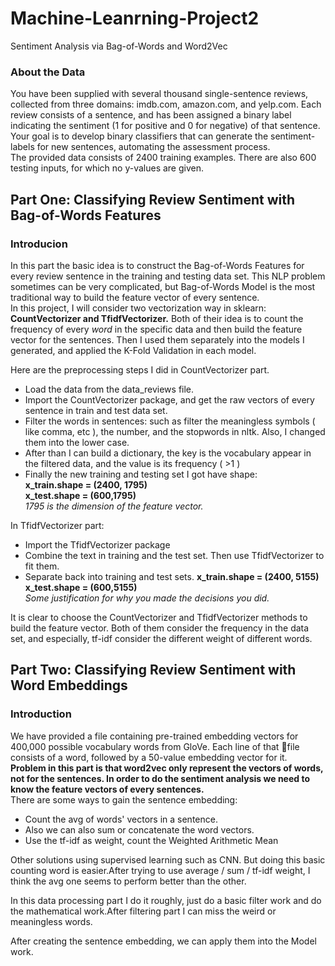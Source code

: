 # Machine-Leanrning-Project2
Sentiment Analysis via Bag-of-Words and Word2Vec

### About the Data 
You have been supplied with several thousand single-sentence reviews, collected from three domains: imdb.com, amazon.com, and yelp.com. Each review consists of a sentence, and has been assigned a binary label indicating the sentiment (1 for positive and 0 for negative) of that sentence. Your goal is to develop binary classifiers that can generate the sentiment-labels for new sentences, automating the assessment process.<br>
The provided data consists of 2400 training examples. There are also 600 testing inputs, for which no y-values are given.

## Part One: Classifying Review Sentiment with Bag-of-Words Features
### Introducion
In this part the basic idea is to construct the Bag-of-Words Features for every review sentence in the training and testing data set. 
This NLP problem sometimes can be very complicated, but Bag-of-Words Model is the most traditional way to build the feature vector of every sentence.<br>
In this project, I will consider two vectorization way in sklearn: __CountVectorizer and TfidfVectorizer.__ Both of their idea is to count the frequency of every *word* in the specific data and then build the feature vector for the sentences. Then I used them separately into the models I generated, and applied the K-Fold Validation in each model.

Here are the preprocessing steps I did in CountVectorizer part.<br>
- Load the data from the data_reviews file. 
- Import the CountVectorizer package, and get the raw vectors of every sentence in train and test data set.
- Filter the words in sentences: such as filter the meaningless symbols ( like comma, etc ), the number, and the stopwords in nltk. Also, I changed them into the lower case.
- After than I can build a dictionary, the key is the vocabulary appear in the filtered data, and the value is its frequency ( >1 )
- Finally the new training and testing set I got have shape:<br>
**x_train.shape = (2400, 1795)**<br>
**x_test.shape = (600,1795)**<br>
_1795 is the dimension of the feature vector._
	
In TfidfVectorizer part:
- Import the TfidfVectorizer package
- Combine the text in training and the test set. Then use TfidfVectorizer to  fit them.
- Separate back into training and test sets. 
**x_train.shape = (2400, 5155)**<br>
**x_test.shape = (600,5155)**<br>
_Some justification for why you made the decisions you did._

It is clear to choose the CountVectorizer and TfidfVectorizer methods to build the feature vector. Both of them consider the frequency in the data set, and especially, tf-idf consider the different weight of different words.




## Part Two: Classifying Review Sentiment with Word Embeddings
### Introduction
We have provided a file containing pre-trained embedding vectors for 400,000 possible vocabulary words from GloVe. Each line of that file consists of a word, followed by a 50-value embedding vector for it. <br>
**Problem in this part is that word2vec only represent the vectors of words, not for the sentences. In order to do the sentiment analysis we need to know the feature vectors of every sentences.**<br>
There are some ways to gain the sentence embedding:<br>
- Count the avg of words' vectors in a sentence.
- Also we can also sum or concatenate the word vectors.
- Use the tf-idf as weight, count the Weighted Arithmetic Mean

Other solutions using supervised learning such as CNN. But doing this basic counting word is easier.After trying to use average / sum / tf-idf weight, I think the avg one seems to perform better than the other.

In this data processing part I do it roughly, just do a basic filter work and do the mathematical work.After filtering part I can miss the weird or meaningless words.

After creating the sentence embedding, we can apply them into the Model work. 

